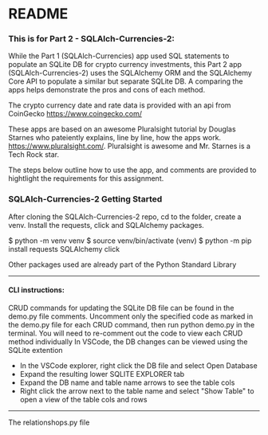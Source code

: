 # README
### This is for Part 2 - SQLAlch-Currencies-2: 

While the Part 1 (SQLAlch-Currencies) app used SQL statements to populate an SQLite DB for crypto currency investments, this Part 2 app (SQLAlch-Currencies-2) uses the SQLAlchemy ORM and the SQLAlchemy Core API to populate a similar but separate SQLite DB. A comparing the apps helps demonstrate the pros and cons of each method.

The crypto currency date and rate data is provided with an api from CoinGecko https://www.coingecko.com/ 

These apps are based on an awesome Pluralsight tutorial by Douglas Starnes who pateiently explains, line by line, how the apps work. https://www.pluralsight.com/. Pluralsight is awesome and Mr. Starnes is a Tech Rock star.

The steps below outline how to use the app, and comments are provided to hightlight the requirements for this assignment.


### SQLAlch-Currencies-2 Getting Started

After cloning the SQLAlch-Currencies-2 repo, cd to the folder, create a venv. 
Install the requests, click and SQLAlchemy packages.

$ python -m venv venv
$ source venv/bin/activate
(venv) $ python -m pip install requests SQLAlchemy click

Other packages used are already part of the Python Standard Library

----------------------------------
#### CLI instructions: 

CRUD commands for updating the SQLite DB file can be found in the demo.py file comments.
Uncomment only the specified code as marked in the demo.py file for each CRUD command, then run python demo.py in the terminal.
You will need to re-comment out the code to view each CRUD method individually
In VSCode, the DB changes can be viewed using the SQLite extention

  - In the VSCode explorer, right click the DB file and select Open Database
  - Expand the resulting lower SQLITE EXPLORER tab
  - Expand the DB name and table name arrows to see the table cols
  - Right click the arrow next to the table name and select "Show Table" to open a view of the table cols and rows


----------------------------------

The relationshops.py file 


